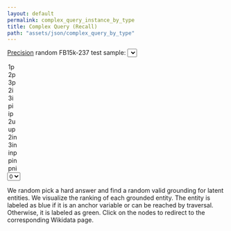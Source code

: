 ```yaml
---
layout: default
permalink: complex_query_instance_by_type
title: Complex Query (Recall)
path: "assets/json/complex_query_by_type"
---
```


[Precision](complex_query_by_type)
<label for="type">random FB15k-237 test sample:</label>
<select id="type" onchange="updateFigure()">
  <option value="1p">1p</option>
  <option value="2p">2p</option>
  <option value="3p">3p</option>
  <option value="2i">2i</option>
  <option value="3i">3i</option>
  <option value="pi">pi</option>
  <option value="ip">ip</option>
  <option value="2u-DNF">2u</option>
  <option value="up-DNF">up</option>
  <option value="2in">2in</option>
  <option value="3in">3in</option>
  <option value="inp">inp</option>
  <option value="pin">pin</option>
  <option value="pni">pni</option>
</select>
<select id="sample" onchange="updateFigure()">
  <option value="0">0</option>
  <option value="1">1</option>
  <option value="2">2</option>
  <option value="3">3</option>
  <option value="4">4</option>
</select>

We random pick a hard answer and find a random valid grounding for latent entities.
We visualize the ranking of each grounded entity.
The entity is labeled as blue if it is an anchor variable or can be reached by traversal.
Otherwise, it is labeled as green.
Click on the nodes to redirect to the corresponding Wikidata page.

<div id="container" style="height: 600px"></div>
<script type="text/javascript" src="https://cdn.jsdelivr.net/npm/echarts/dist/echarts.min.js"></script>
<script src="https://cdn.bootcss.com/jquery/3.2.1/jquery.min.js"></script>

<script type="text/javascript">
	var dom = document.getElementById("container");
	var myChart = echarts.init(dom);
	var option;
	
	updateFigure();
	myChart.on(myChart.on('click', 'series.sankey', e => window.open(e.data.url)));
	
    function updateFigure() {
		var type = document.getElementById("type").value;
		var sample = document.getElementById("sample").value;
		myChart.showLoading();
		$.get("{{ page.path }}/instance_" + type + "_" + sample + ".json", function (graph) {
			myChart.hideLoading();
			option = {
				title: {
					text: graph.title,
					textStyle: {
						fontSize: 12
					},
					top: "bottom",
					left: "right",
				},
				tooltip: {
					formtter: "{b}",
				},
				series: [{
						type: "sankey",
						nodes: graph.nodes,
						edges: graph.edges,
						emphasis: {
							focus: 'adjacency'
						},
						levels: [{
							depth: 0,
							itemStyle: {
								color: '#1f77b4'
							}
						},
						{
							depth: 1,
							itemStyle: {
								color: '#ff7f0e'
							}
						},
						{
							depth: 2,
							itemStyle: {
								color: '#2ca02c'
							}
						},
						{
							depth: 3,
							itemStyle: {
								color: '#d62728'
							}
						}],
						lineStyle: {
							curveness: 0.5
						}
				}]
			};
			myChart.setOption(option);
		});
	}
	
	function focus(param) {
		var option = myChart.getOption();
		var data = param.data;
		// Judge whether the relevant data of the node is correct 
		if (data != null && data != undefined) {
			if (data.url != null && data.url != undefined) {
				// According to the extended attributes of the node url Open a new page 
				window.open(data.url);
			}
		}
	}
</script>